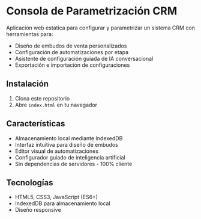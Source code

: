 # Consola de Parametrización CRM

Aplicación web estática para configurar y parametrizar un sistema CRM con herramientas para:

- Diseño de embudos de venta personalizados
- Configuración de automatizaciones por etapa
- Asistente de configuración guiada de IA conversacional
- Exportación e importación de configuraciones

## Instalación

1. Clona este repositorio
2. Abre `index.html` en tu navegador

## Características

- Almacenamiento local mediante IndexedDB
- Interfaz intuitiva para diseño de embudos
- Editor visual de automatizaciones
- Configurador guiado de inteligencia artificial
- Sin dependencias de servidores - 100% cliente

## Tecnologías

- HTML5, CSS3, JavaScript (ES6+)
- IndexedDB para almacenamiento local
- Diseño responsive